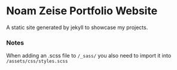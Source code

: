 # Noam Zeise Portfolio Website

A static site generated by jekyll to showcase my projects.

### Notes

When adding an .scss file to `/_sass/` 
you also need to import it into `/assets/css/styles.scss`
